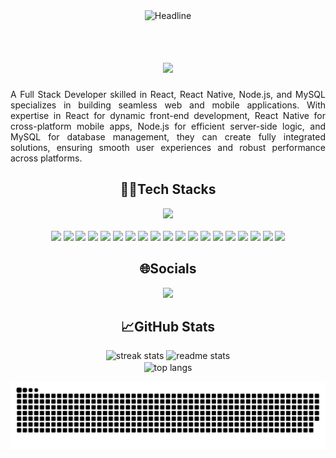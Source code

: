 
<div align=center>
<!-- 	<img src="https://github.com/saadeghi/saadeghi/blob/master/dino.gif?raw=true"  width="700px"/> <br><br> -->
	<img src="https://readme-typing-svg.herokuapp.com?color=%236FDA44&size=32&center=true&vCenter=true&width=600&height=50&lines=Hi+there+I'm+Ajayraj+%F0%9F%91%8B;Full+stack+developer;Problem+Solver;Open-Source+Enthusiast" alt="Headline" />
</div>
<br/>

<h1 align="center">
    <img src="https://readme-typing-svg.herokuapp.com?font=Roboto&weight=700&size=40&duration=4000&pause=700&color=B15EFF&center=true&vCenter=true&random=false&width=435&lines=Hey+There!👋🏼;I'm+Ajayraj">
</h1>


<p align="justify">A Full Stack Developer skilled in React, React Native, Node.js, and MySQL specializes in building seamless web and mobile applications. With expertise in React for dynamic front-end development, React Native for cross-platform mobile apps, Node.js for efficient server-side logic, and MySQL for database management, they can create fully integrated solutions, ensuring smooth user experiences and robust performance across platforms.</p>

<div align="center">
  <h2>🧑‍💻Tech Stacks</h2>

 <img width="460px" src="https://skillicons.dev/icons?i=react,html,css,js,bootstrap,materialui,postman,figma,firebase,github,vscode,npm,netlify,bitbucket,mysql,vscode"/>
 <div align="center">
<br>
<!-- https://github.com/alexandresanlim/Badges4-README.md-Profile#-frameworks--library- -->

<img src="https://img.shields.io/badge/axios-671ddf?&style=for-the-badge&logo=axios&logoColor=white">
<img src="https://img.shields.io/badge/Bootstrap-563D7C?style=for-the-badge&logo=bootstrap&logoColor=white">
<img src="https://img.shields.io/badge/JWT-000000?style=for-the-badge&logo=JSON%20web%20tokens&logoColor=white">
<img src="https://img.shields.io/badge/Node%20js-339933?style=for-the-badge&logo=nodedotjs&logoColor=white">
<img src="https://img.shields.io/badge/npm-CB3837?style=for-the-badge&logo=npm&logoColor=white">
<img src="https://img.shields.io/badge/Postman-FF6C37?style=for-the-badge&logo=Postman&logoColor=white">
<img src="https://img.shields.io/badge/React-20232A?style=for-the-badge&logo=react&logoColor=61DAFB">
<img src="https://img.shields.io/badge/VSCode-0078D4?style=for-the-badge&logo=visual%20studio%20code&logoColor=white">
<img src="https://img.shields.io/badge/CSS3-1572B6?style=for-the-badge&logo=css3&logoColor=white">
<img src="https://img.shields.io/badge/HTML5-E34F26?style=for-the-badge&logo=html5&logoColor=white">
<img src="https://img.shields.io/badge/JavaScript-323330?style=for-the-badge&logo=javascript&logoColor=F7DF1E">
<img src="https://img.shields.io/badge/json-5E5C5C?style=for-the-badge&logo=json&logoColor=white">
<img src="https://img.shields.io/badge/prettier-1A2C34?style=for-the-badge&logo=prettier&logoColor=F7BA3E">
<img src="https://img.shields.io/badge/GIT-E44C30?style=for-the-badge&logo=git&logoColor=white">
<img src="https://img.shields.io/badge/Figma-F24E1E?style=for-the-badge&logo=figma&logoColor=white">
<img src="https://img.shields.io/badge/Canva-%2300C4CC.svg?&style=for-the-badge&logo=Canva&logoColor=white">
<img src="https://img.shields.io/badge/MySQL-316192?style=for-the-badge&logo=mysql&logoColor=white">
<img src="https://img.shields.io/badge/Vercel-000000?style=for-the-badge&logo=vercel&logoColor=white">
<img src="https://img.shields.io/badge/Netlify-00C7B7?style=for-the-badge&logo=netlify&logoColor=white">

</div>
</div>

<div align="center"> 
<h2>🌐Socials</h2>
 <a href="https://www.linkedin.com/in/ajayraj-a-r/" target="_blank">
    <img width="100px"src="https://img.shields.io/badge/LinkedIn-%230077B5.svg?logo=linkedin&logoColor=white" target="_blank" />
  </a>
</div>

<div align=center>
  <h2>📈GitHub Stats</h2>
  <img width=354 src="https://github-readme-stats.vercel.app/api?username=Soul-Ajay4502&theme=dark&hide_border=false&include_all_commits=false&count_private=false" alt="streak stats"/>
  <img width=390 src="https://github-readme-streak-stats.herokuapp.com/?user=Soul-Ajay4502&theme=dark&hide_border=false" alt="readme stats" />
  <br/>
  <img width=325 align="center" src="https://github-readme-stats.vercel.app/api/top-langs/?username=Soul-Ajay4502&theme=dark&hide_border=false&include_all_commits=false&count_private=false&layout=compact" alt="top langs" />

  <p align="center">
  <img  src="https://raw.githubusercontent.com/Elanza-48/Elanza-48/main/resources/img/github-contribution-grid-snake.svg"
    alt="example" />
</p>
</div>
